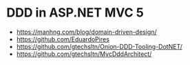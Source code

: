 # DDD in ASP.NET MVC 5
+ https://manhng.com/blog/domain-driven-design/
+ https://github.com/EduardoPires
+ https://github.com/gtechsltn/Onion-DDD-Tooling-DotNET/
+ https://github.com/gtechsltn/MvcDddArchitect/
